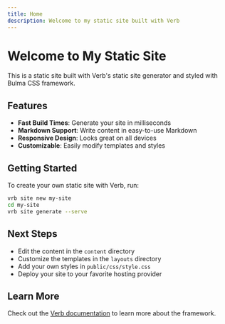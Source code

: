 ```yaml
---
title: Home
description: Welcome to my static site built with Verb
---
```


# Welcome to My Static Site

This is a static site built with Verb's static site generator and styled with Bulma CSS framework.

## Features

- **Fast Build Times**: Generate your site in milliseconds
- **Markdown Support**: Write content in easy-to-use Markdown
- **Responsive Design**: Looks great on all devices
- **Customizable**: Easily modify templates and styles

## Getting Started

To create your own static site with Verb, run:

```bash
vrb site new my-site
cd my-site
vrb site generate --serve
```

## Next Steps

- Edit the content in the `content` directory
- Customize the templates in the `layouts` directory
- Add your own styles in `public/css/style.css`
- Deploy your site to your favorite hosting provider

## Learn More

Check out the [Verb documentation](https://github.com/wess/verb) to learn more about the framework.